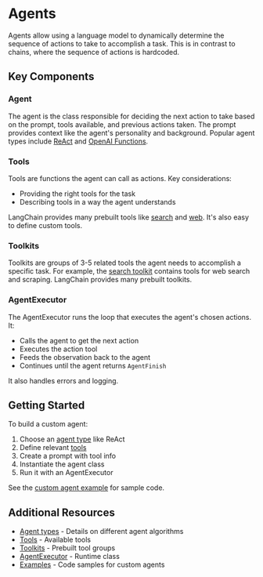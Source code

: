 

# Agents

Agents allow using a language model to dynamically determine the sequence of actions to take to accomplish a task. This is in contrast to chains, where the sequence of actions is hardcoded. 

## Key Components

### Agent

The agent is the class responsible for deciding the next action to take based on the prompt, tools available, and previous actions taken. The prompt provides context like the agent's personality and background. Popular agent types include [ReAct](/docs/modules/agents/agent_types/react.html) and [OpenAI Functions](/docs/modules/agents/agent_types/openai_functions_agent.html).

### Tools 

Tools are functions the agent can call as actions. Key considerations:

- Providing the right tools for the task
- Describing tools in a way the agent understands

LangChain provides many prebuilt tools like [search](/docs/modules/agents/tools/search.html) and [web](/docs/modules/agents/tools/web.html). It's also easy to define custom tools.

### Toolkits

Toolkits are groups of 3-5 related tools the agent needs to accomplish a specific task. For example, the [search toolkit](/docs/modules/agents/toolkits/search.html) contains tools for web search and scraping. LangChain provides many prebuilt toolkits.

### AgentExecutor

The AgentExecutor runs the loop that executes the agent's chosen actions. It:

- Calls the agent to get the next action 
- Executes the action tool 
- Feeds the observation back to the agent
- Continues until the agent returns `AgentFinish`

It also handles errors and logging.

## Getting Started

To build a custom agent:

1. Choose an [agent type](/docs/modules/agents/agent_types/) like ReAct
2. Define relevant [tools](/docs/modules/agents/tools/)
3. Create a prompt with tool info 
4. Instantiate the agent class
5. Run it with an AgentExecutor

See the [custom agent example](/docs/use_cases/autonomous_agents/custom_agent.html) for sample code.

## Additional Resources

- [Agent types](/docs/modules/agents/agent_types/) - Details on different agent algorithms 
- [Tools](/docs/modules/agents/tools/) - Available tools
- [Toolkits](/docs/modules/agents/toolkits/) - Prebuilt tool groups
- [AgentExecutor](/docs/modules/agents/agent_executor.html) - Runtime class
- [Examples](/docs/use_cases/autonomous_agents/) - Code samples for custom agents

